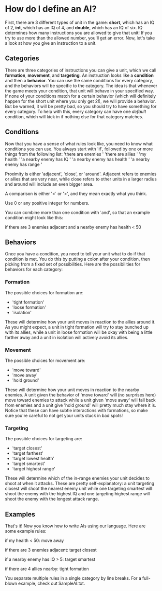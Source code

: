 # How do I define an AI? #
First, there are 3 different types of unit in the game: **short**, which has an IQ of 2,
**int**, which has an IQ of 4, and **double**, which has an IQ of six. IQ determines how
many instructions you are allowed to give that unit! If you try to use more than the
allowed number, you'll get an error. Now, let's take a look at how you give an instruction
to a unit.

## Categories ##
There are three categories of instructions you can give a unit, which we call **formation**,
**movement**, and **targeting**. An instruction looks like a **condition** and then a
**behavior**. You can use the same conditions for every category, and the behaviors will
be specific to the category. The idea is that whenever the game meets your condition,
that unit will behave in your specified way. If none of your conditions match for a certain
behavior (which will definitely happen for the short unit where you only get 2!), we will 
provide a behavior. But be warned, it will be pretty bad, so you should try to have
something for every category. To help with this, every category can have one *default*
condition, which will kick in if nothing else for that category matches.

## Conditions ##
Now that you have a sense of what rules look like, you need to know what conditions you can
use. You always start with 'if', followed by one or more things from the following list:
  'there are <number> enemies <proximity>'
  'there are <number> allies <proximity>'
  'my health <comparison> <number>'
  'a nearby enemy has IQ <comparison> <number>'
  'a nearby enemy has health <comparison> <number>'
  'a nearby enemy has range <comparison> <number>'

Proximity is either 'adjacent', 'close', or 'around'. Adjacent refers to enemies or allies
that are very near, while close refers to other units in a larger radius and around will
include an even bigger area.

A comparison is either '<' or '>', and they mean exactly what you think.

Use 0 or any positive integer for numbers.

You can combine more than one condition with 'and', so that an example condition might look like
this:

if there are 3 enemies adjacent and a nearby enemy has health < 50

## Behaviors ##
Once you have a condition, you need to tell your unit what to do if that condition is met.
You do this by putting a colon after your condition, then picking from a fixed set of
possibilities. Here are the possibilities for behaviors for each category:

### Formation ###
The possible choices for formation are:
  * 'tight formation'
  * 'loose formation'
  * 'isolation'

These will determine how your unit moves in reaction to the allies around it. As you might
expect, a unit in tight formation will try to stay bunched up with its allies, while a unit
in loose formation will be okay with being a little farther away and a unit in isolation
will actively avoid its allies.

### Movement ###
The possible choices for movement are:
  * 'move toward'
  * 'move away'
  * 'hold ground'

These will determine how your unit moves in reaction to the nearby enemies. A unit given
the behavior of 'move toward' will (no surprises here) move toward enemies to attack while
a unit given 'move away' will fall back from enemies and a unit give 'hold ground' will
pretty much stay where it is. Notice that these can have subtle interactions with
formations, so make sure you're careful to not get your units stuck in bad spots!

### Targeting ###
The possible choices for targeting are:
  * 'target closest'
  * 'target farthest'
  * 'target lowest health'
  * 'target smartest'
  * 'target highest range'

These will determine which of the in-range enemies your unit decides to shoot at when it
attacks. These are pretty self-explanatory: a unit targeting closest will shoot the nearest
enemy unit while one targeting smartest will shoot the enemy with the highest IQ and one
targeting highest range will shoot the enemy with the longest attack range.

## Examples ##
That's it! Now you know how to write AIs using our language. Here are some example rules:

if my health < 50: move away

if there are 3 enemies adjacent: target closest

if a nearby enemy has IQ > 5: target smartest

if there are 4 allies nearby: tight formation

You separate multiple rules in a single category by line breaks. For a full-blown example,
check out SampleAI.txt.
